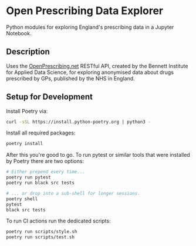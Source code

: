 # Open Prescribing Data Explorer

Python modules for exploring England's prescribing data in a Jupyter Notebook.


## Description

Uses the [OpenPrescribing.net](https://openprescribing.net) RESTful API, created by the Bennett Institute for Applied Data Science, for exploring anonymised data about drugs prescribed by GPs, published by the NHS in England.


## Setup for Development

Install Poetry via:

```sh
curl -sSL https://install.python-poetry.org | python3 -
```

Install all required packages:

```sh
poetry install
```

After this you're good to go. To run pytest or similar tools that were installed by Poetry there
are two options:

```sh
# Either prepend every time...
poetry run pytest
poetry run black src tests

# ... or drop into a sub-shell for longer sessions.
poetry shell
pytest
black src tests
```

To run CI actions run the dedicated scripts:

```sh
poetry run scripts/style.sh
poetry run scripts/test.sh
```
